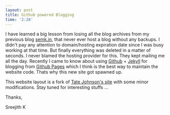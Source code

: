 ```yaml
---
layout: post
title: Github powered Blogging
time: '2:28'
---
```


I have learned a big lesson from losing all the blog archives from my previous blog [semk.in](http://semk.in), that never ever host a blog without any backups. I didn't pay any attention to domain/hosting expiration date since I was busy working at that time. But finally everything was deleted in a matter of seconds. I never blamed the hosting provider for this. They kept mailing me all the day. Recently I came to know about using [Github](http://github.om) +
[Jekyll](http://github.com/mojombo/jekyll) for blogging from [Github Pages](http://pages.github.com/) which I think is the best way to maintain the website code. Thats why this new site got spawned up. 

This website layout is a fork of [Tate Johnson's site](http://tatey.com) with some minor modifications. Stay tuned for interesting stuffs ...

Thanks,

Sreejith K
